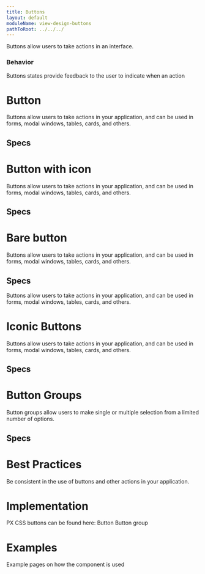 ```yaml
---
title: Buttons
layout: default
moduleName: view-design-buttons
pathToRoot: ../../../
---
```


Buttons allow users to take actions in an interface.
<catalog-picture img-src="../../img/guidelines/design/components/buttons/buttons-hero" img-alt="Px Buttons" caption="Examples of px buttons"></catalog-picture>

### Behavior

Buttons states provide feedback to the user to indicate when an action

# Button
Buttons allow users to take actions in your application, and can be used in forms, modal windows, tables, cards, and others.

## Specs

<catalog-picture img-src="../../img/guidelines/design/components/buttons/light-button-states" img-alt="Px Light Buttons State" caption="Px Light Buttons State"></catalog-picture>

<catalog-picture img-src="../../img/guidelines/design/components/buttons/dark-button-specs" img-alt="Px Dark Buttons State" caption="Px Dark Buttons State"></catalog-picture>

# Button with icon
Buttons allow users to take actions in your application, and can be used in forms, modal windows, tables, cards, and others.

## Specs

# Bare button
Buttons allow users to take actions in your application, and can be used in forms, modal windows, tables, cards, and others.

## Specs
Buttons allow users to take actions in your application, and can be used in forms, modal windows, tables, cards, and others.

# Iconic Buttons
Buttons allow users to take actions in your application, and can be used in forms, modal windows, tables, cards, and others.

## Specs

# Button Groups
Button groups allow users to make single or multiple selection from a limited number of options.

## Specs

# Best Practices
Be consistent in the use of buttons and other actions in your application.

# Implementation
PX CSS buttons can be found here:
Button
Button group

# Examples
Example pages on how the component is used
